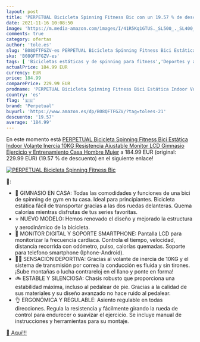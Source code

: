 ```yaml
---
layout: post
title: 'PERPETUAL Bicicleta Spinning Fitness Bic con un 19.57 % de descuento'
date: 2021-11-16 10:08:50
image: 'https://m.media-amazon.com/images/I/41R5Kq1GTUS._SL500_._SL400_.jpg'
comments: true
category: ofertas
author: 'tole.es'
slug: 'B08QFTFGZV-es PERPETUAL Bicicleta Spinning Fitness Bici Estática Indoor...'
sku: 'B08QFTFGZV-es'
tags: [ 'Bicicletas estáticas y de spinning para fitness','Deportes y aire libre','Fitness y ejercicio','Máquinas de cardio para fitness','bicicleta','perpetual', ]
actualPrice: 184.99 EUR
currency: EUR
price: 184.99
comparePrice: 229.99 EUR
prodname: 'PERPETUAL Bicicleta Spinning Fitness Bici Estática Indoor Volante Inercia 10KG Resistencia Ajustable Monitor LCD Gimnasio Ejercicio y Entrenamiento Casa Hombre Mujer'
country: 'es'
flag: '🇪🇸'
brand: 'Perpetual'
buyurl: 'https://www.amazon.es/dp/B08QFTFGZV/?tag=tolees-21'
descuento: '19.57'
average: '184.99'
---
```


En este momento está [PERPETUAL Bicicleta Spinning Fitness Bici Estática Indoor Volante Inercia 10KG Resistencia Ajustable Monitor LCD Gimnasio Ejercicio y Entrenamiento Casa Hombre Mujer](https://www.amazon.es/dp/B08QFTFGZV/?tag=tolees-21) a 184.99 EUR (original: 229.99 EUR) (19.57 %  de descuento) en el siguiente enlace!

[![PERPETUAL Bicicleta Spinning Fitness Bic](https://m.media-amazon.com/images/I/41R5Kq1GTUS._SL500_._SL400_.jpg)](https://www.amazon.es/dp/B08QFTFGZV/?tag=tolees-21)

🔎:

- 🏡 GIMNASIO EN CASA: Todas las comodidades y funciones de una bici de spinning de gym en tu casa. Ideal para principiantes. Bicicleta estática fácil de transportar gracias a las dos ruedas delanteras. Quema calorías mientras disfrutas de tus series favoritas.
- ⭐ NUEVO MODELO: Hemos renovado el diseño y mejorado la estructura y aerodinámico de la bicicleta.
- 📱 MONITOR DIGITAL Y SOPORTE SMARTPHONE: Pantalla LCD para monitorizar la frecuencia cardíaca. Controla el tiempo, velocidad, distancia recorrida con odómetro, pulso, calorías quemadas. Soporte para telefono smartphone (Iphone-Android).
- 🚵‍♀️ SENSACIÓN DEPORTIVA: Gracias al volante de inercia de 10KG y el sistema de transmisión por correa la conducción es fluida y sin tirones. ¡Sube montañas o lucha contrareloj en el llano y ponte en forma!
- 🚲 ESTABLE Y SILENCIOSA: Chasis robusto que proporciona una estabilidad máxima, incluso al pedalear de pie. Gracias a la calidad de sus materiales y su diseño avanzado no hace ruido al pedalear.
- 👌 ERGONÓMICA Y REGULABLE: Asiento regulable en todas direcciones. Regula la resistencia y fácilmente girando la rueda de control para endurecer o suavizar el ejercicio. Se incluye manual de instrucciones y herramientas para su montaje.

[🛒 Aquí!!!](https://www.amazon.es/dp/B08QFTFGZV/?tag=tolees-21)
